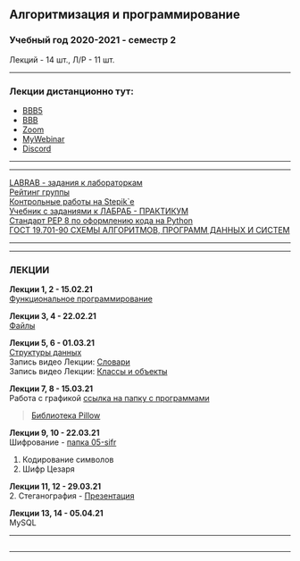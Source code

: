 ## Алгоритмизация и программирование
### Учебный год 2020-2021 - семестр 2  
Лекций - 14 шт., Л/Р - 11 шт.  
  
--- 

### Лекции дистанционно тут:  
* [BBB5](https://bbb5.psaa.ru/b/and-jxn-mr6)  
* [BBB](https://bbb.psaa.ru/b/and-jca-drk)  
* [Zoom](https://us04web.zoom.us/j/6931731236?pwd=T1lNamFoMjJtMHlSbWVKZHF2d3Qwdz09)  
* [MyWebinar](https://go.mywebinar.com/npkg-qmfz-cgsl-cdtw)  
* [Discord](https://discord.gg/ZK4kgdn)  

---  
---  

[LABRAB - задания к лабораторкам](./LABRAB/)  
[Рейтинг группы](https://docs.google.com/spreadsheets/d/1pUwkI5phMmji5xnegulpbJtcoNUg2s9QWh5CFuRQ3YE/edit#gid=126542365)  
[Контрольные работы на Stepik`е](https://stepik.org/64867/)  
[Учебник с заданиями к ЛАБРАБ - ПРАКТИКУМ](https://pcoding.ru/pdf/PythonJunior.pdf)  
[Стандарт PEP 8 по оформлению кода на Python](https://pythonworld.ru/osnovy/pep-8-rukovodstvo-po-napisaniyu-koda-na-python.html)  
[ГОСТ 19.701-90 СХЕМЫ АЛГОРИТМОВ, ПРОГРАММ ДАННЫХ И СИСТЕМ](https://pcoding.ru/gost/GOST_19.701-90_%D0%90%D0%BB%D0%B3%D0%BE%D1%80%D0%B8%D1%82%D0%BC%D1%8B.pdf)  

---  
---  

### ЛЕКЦИИ  

**Лекции 1, 2 - 15.02.21**  
[Функциональное программирование](https://github.com/permCoding/algopro20/tree/master/part2/01-func-coding/)  

**Лекции 3, 4 - 22.02.21**  
[Файлы](https://github.com/permCoding/algopro20/tree/master/part2/02-files/)  
  
**Лекции 5, 6 - 01.03.21**  
[Структуры данных](https://github.com/permCoding/algopro20/tree/master/part2/03-data-structure/)  
Запись видео Лекции: [Словари](https://youtu.be/sW_wWITLAYo)  
Запись видео Лекции: [Классы и объекты](https://youtu.be/Af2snYYVgYw)  

**Лекции 7, 8 - 15.03.21**  
Работа с графикой [ссылка на папку с программами](https://github.com/permCoding/algopro20/tree/master/part2/04-ASCII-Art)  
> [Библиотека Pillow](https://github.com/python-pillow/Pillow/)  

**Лекции 9, 10 - 22.03.21**  
Шифрование - [папка 05-sifr](https://github.com/permCoding/algopro20/tree/master/part2/05-sifr)  
1. Кодирование символов  
2. Шифр Цезаря  

**Лекции 11, 12 - 29.03.21**  
2. Стеганография - [Презентация](https://docs.google.com/presentation/d/1r-5AzqCMbmDB6szlhI9-pN8_0ZTbBY9ysazHscwpiug/edit?usp=sharing)  

**Лекции 13, 14 - 05.04.21**  
MySQL  


---  

```

```

---  
